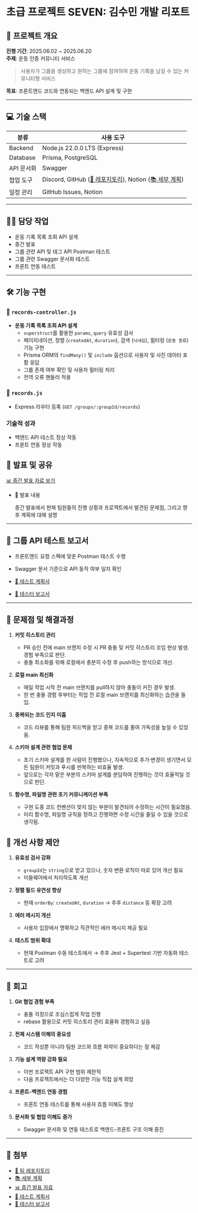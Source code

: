 # 초급 프로젝트 SEVEN: 김수민 개발 리포트

## 📌 프로젝트 개요  
**진행 기간**: 2025.06.02 ~ 2025.06.20  
**주제**: 운동 인증 커뮤니티 서비스  
> 사용자가 그룹을 생성하고 원하는 그룹에 참여하여 운동 기록을 남길 수 있는 커뮤니티형 서비스  

**목표**: 프론트엔드 코드와 연동되는 백엔드 API 설계 및 구현

---

## 💻 기술 스택

| **분류** | **사용 도구** |
| --- | --- |
| Backend | Node.js 22.0.0 LTS (Express) |
| Database | Prisma, PostgreSQL |
| API 문서화 | Swagger |
| 협업 도구 | Discord, GitHub ([🔗 레포지토리](https://github.com/singnyeo/nb02-seven-team2)), Notion ([📚 세부 계획](https://www.notion.so/206fca01d5c980689666cc5d59fbef08?pvs=21)) |
| 일정 관리 | GitHub Issues, Notion |

---

## 👨‍💻 담당 작업  

- 운동 기록 목록 조회 API 설계
- 중간 발표
- 그룹 관련 API 및 태그 API Postman 테스트
- 그룹 관련 Swagger 문서화 테스트
- 프론트 연동 테스트

---

## 🛠️ 기능 구현

### 📁 `records-controller.js`

- **운동 기록 목록 조회 API 설계**
  - `superstruct`를 활용한 `params`, `query` 유효성 검사
  - 페이지네이션, 정렬 (`createdAt`, `duration`), 검색 (`닉네임`), 필터링 (`운동 종류`) 기능 구현
  - Prisma ORM의 `findMany()` 및 `include` 옵션으로 사용자 및 사진 데이터 포함 응답
  - 그룹 존재 여부 확인 및 사용자 필터링 처리
  - 전역 오류 핸들러 적용

### 📁 `records.js`

- Express 라우터 등록 (`GET /groups/:groupId/records`)

### 기술적 성과 
* 백엔드 API 테스트 정상 작동
* 프론트 연동 정상 작동

## 🎤 발표 및 공유

[📊 중간 발표 자료 보기](https://www.miricanvas.com/v/14qg1rp)

* 📢 발표 내용 

  중간 발표에서 현재 팀원들의 진행 상황과 프로젝트에서 발견된 문제점, 그리고 향후 계획에 대해 설명

---

## 🧪 그룹 API 테스트 보고서

- 프론트엔드 요청 스펙에 맞춘 Postman 테스트 수행  
- Swagger 문서 기준으로 API 동작 여부 일치 확인 

- [🔗 테스트 계획서](https://www.notion.so/seven-210a1c7d0d6a80269a25f5476a37c7a3?source=copy_link)  
- [🔗 테스터 보고서](https://www.notion.so/seven-217a1c7d0d6a80388cdbc33daf0f60da?source=copy_link)

---

## 🧩 문제점 및 해결과정

1. **커밋 히스토리 관리**  
   - PR 승인 전에 main 브랜치 수정 시 PR 충돌 및 커밋 히스토리 꼬임 현상 발생. 경험 부족으로 판단.  
   - 충돌 최소화를 위해 로컬에서 충분히 수정 후 push하는 방식으로 개선.

2. **로컬 main 최신화**  
   - 매일 작업 시작 전 main 브랜치를 pull하지 않아 충돌이 커진 경우 발생.  
   - 한 번 충돌 경험 후부터는 작업 전 로컬 main 브랜치를 최신화하는 습관을 들임.

3. **중복되는 코드 인지 미흡**  
   - 코드 리뷰를 통해 팀원 피드백을 받고 중복 코드를 줄여 가독성을 높일 수 있었음.

4. **스키마 설계 관련 협업 문제**  
   - 초기 스키마 설계를 한 사람이 진행했으나, 지속적으로 추가·변경이 생기면서 모든 팀원이 커밋과 푸시를 반복하는 비효율 발생.  
   - 앞으로는 각자 맡은 부분의 스키마 설계를 분담하여 진행하는 것이 효율적일 것으로 판단.

5. **함수명, 파일명 관련 초기 커뮤니케이션 부족**  
   - 구현 도중 코드 컨벤션이 맞지 않는 부분이 발견되어 수정하는 시간이 필요했음.  
   - 미리 함수명, 파일명 규칙을 정하고 진행하면 수정 시간을 줄일 수 있을 것으로 생각됨.


## 🧩 개선 사항 제안

1. **유효성 검사 강화**
   - `groupId`는 `string`으로 받고 있으나, 숫자 변환 로직이 따로 있어 개선 필요
   - 미들웨어에서 처리하도록 개선

2. **정렬 필드 유연성 향상**
   - 현재 `orderBy`: `createdAt`, `duration` → 추후 `distance` 등 확장 고려

3. **에러 메시지 개선**
   - 사용자 입장에서 명확하고 직관적인 에러 메시지 제공 필요

4. **테스트 범위 확대**
   - 현재 Postman 수동 테스트에서 → 추후 Jest + Supertest 기반 자동화 테스트로 고려

---

## 🔁 회고

1. **Git 협업 경험 부족**  
   - 충돌 걱정으로 조심스럽게 작업 진행  
   - rebase 활용으로 커밋 히스토리 관리 효율화 경험하고 싶음

2. **전체 시스템 이해의 중요성**  
   - 코드 작성뿐 아니라 팀원 코드와 흐름 파악이 중요하다는 점 체감

3. **기능 설계 역량 강화 필요**  
   - 이번 프로젝트 API 구현 범위 제한적  
   - 다음 프로젝트에서는 더 다양한 기능 직접 설계 희망

4. **프론트-백엔드 연동 경험**  
   - 프론트 연동 테스트를 통해 사용자 흐름 이해도 향상

5. **문서화 및 협업 이해도 증가**  
   - Swagger 문서화 및 연동 테스트로 백엔드-프론트 구조 이해 증진


---

## 📎 첨부 
- [🔗 팀 레포지토리](https://github.com/singnyeo/nb02-seven-team2)
- [📚 세부 계획](https://www.notion.so/206fca01d5c980689666cc5d59fbef08?pvs=21)
- [📊 중간 발표 자료](https://www.miricanvas.com/v/14qg1rp)
- [🔗 테스트 계획서](https://www.notion.so/seven-210a1c7d0d6a80269a25f5476a37c7a3?source=copy_link)  
- [🔗 테스터 보고서](https://www.notion.so/seven-217a1c7d0d6a80388cdbc33daf0f60da?source=copy_link)
